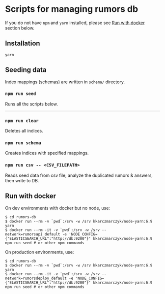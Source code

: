 Scripts for managing rumors db
==========

If you do not have `npm` and `yarn` installed, please see [Run with docker](#run-with-docker) section below.

Installation
---

```
yarn
```

Seeding data
---

Index mappings (schemas) are written in `schema/` directory.

### `npm run seed`

Runs all the scripts below.

---

### `npm run clear`

Deletes all indices.

### `npm run schema`

Creates indices with specified mappings.

### `npm run csv -- <CSV_FILEPATH>`

Reads seed data from csv file, analyze the duplicated rumors & answers, then write to DB.


Run with docker
---

On dev environments with docker but no node, use:

```
$ cd rumors-db
$ docker run --rm -v `pwd`:/srv -w /srv kkarczmarczyk/node-yarn:6.9 yarn
$ docker run --rm -it -v `pwd`:/srv -w /srv --network=rumorsapi_default -e 'NODE_CONFIG={"ELASTICSEARCH_URL":"http://db:9200"}' kkarczmarczyk/node-yarn:6.9 npm run seed # or other npm commands
```

On production environments, use:

```
$ cd rumors-db
$ docker run --rm -v `pwd`:/srv -w /srv kkarczmarczyk/node-yarn:6.9 yarn
$ docker run --rm -it -v `pwd`:/srv -w /srv --network=rumorsdeploy_default -e 'NODE_CONFIG={"ELASTICSEARCH_URL":"http://db:9200"}' kkarczmarczyk/node-yarn:6.9 npm run seed # or other npm commands
```
